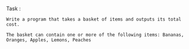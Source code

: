 Task :

	Write a program that takes a basket of items and outputs its total cost.
 
	The basket can contain one or more of the following items: Bananas, Oranges, Apples, Lemons, Peaches